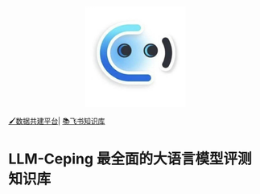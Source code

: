 <p align="center">
  <img src="LOGO" alt="Your Logo" width="200" height="200">
</p>


 [🖌️数据共建平台](https://ai-ceping.com/)|
 [📚飞书知识库](https://tapy80meo6.feishu.cn/wiki/OY2FwN1hTiJXJ5kxbuucPIMLn2c?fromScene=spaceOverview) 



# LLM-Ceping 最全面的大语言模型评测知识库
